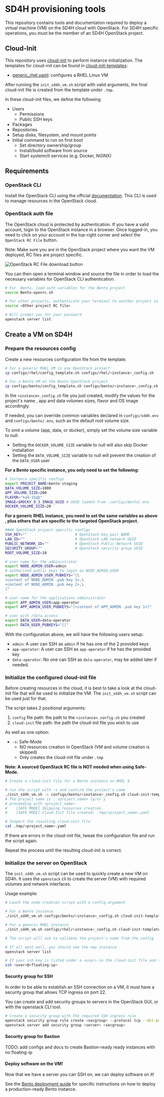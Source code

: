 # SD4H provisioning tools

This repository contains tools and documentation required to deploy a virtual machine (VM) on the SD4H cloud with OpenStack.
For SD4H specific operations, you must be the member of an SD4H OpenStack project.


## Cloud-Init

This repository uses [cloud-init](https://cloudinit.readthedocs.io/en/latest/) to perform instance initialization.
The templates for cloud-init can be found in [cloud-init-templates](./cloud-init-templates):
-   [generic_rhel.yaml](./cloud-init-templates/generic_rhel.yaml): configures a RHEL Linux VM

After running the `init_sd4h_vm.sh` script with valid arguments, the final cloud-init file is created from the template under `.tmp`.

In these cloud-init files, we define the following:
- Users
  - Permissions
  - Public SSH keys
- Packages
- Repositories
- Setup disks, filesystem, and mount points
- Initial command to run on first boot
  - Set directory ownership/group
  - Install/build software from source
  - Start systemctl services (e.g. Docker, NGINX)

## Requirements

### OpenStack CLI

Install the OpenStack CLI using the official [documentation](https://docs.openstack.org/newton/user-guide/common/cli-install-openstack-command-line-clients.html).
This CLI is used to manage resources in the OpenStack cloud.
### OpenStack auth file

The OpenStack cloud is protected by authentication. If you have a valid account, login to the OpenStack instance in a browser.
Once logged-in, you need to click on your account in the top-right corner and select the `OpenStack RC File` button.

Note: Make sure you are in the OpenStack project where you want the VM deployed, RC files are project specific.

![OpenStack RC File download button](./docs/openstack-rc-file.png)

You can then open a terminal window and source the file in order to load the necessary variables for OpenStack CLI authentication.

```bash
# For  Bento, load auth variables for the Bento project
source Bento-openrc.sh

# For other projects, authenticate your terminal to another project in SD4H
source <Other project RC file>

# Will prompt you for your password
openstack server list
```


## Create a VM on SD4H

### Prepare the resources config

Create a new resources configuration file from the template.

```bash
# For a generic RHEL VM in any OpenStack project
cp configs/rhel/config_template.sh configs/rhel/<instance>_config.sh

# For a Bento VM on the Bento OpenStack project
cp configs/bento/config_template.sh configs/bento/<instance>_config.sh
```

In the `<instance>_config.sh` file you just created, modify the values for the project's name
, app and data volumes sizes, flavor and OS image accordingly.

If needed, you can override common variables declared in `configs/sd4h.env` and `configs/bento/.env`, 
such as the default root volume size.

To omit a volume (app, data, or docker), simply set the volume size variable to null:
* Setting the `DOCKER_VOLUME_SIZE` variable to null will also skip Docker installation
* Setting the `DATA_VOLUME_SIZE` variable to null will prevent the creation of the `DATA_USER` user

**For a Bento specific instance, you only need to set the following:**
```bash
# Instance specific configs
export PROJECT_NAME=bento-staging
DATA_VOLUME_SIZE=1000
APP_VOLUME_SIZE=200
FLAVOR="ha4-15gb"
IMAGE=$ROCKY_9_3_IMAGE_UUID # UUID loaded from .configs/bento/.env
DOCKER_VOLUME_SIZE=20
```

**For a generic RHEL instance, you need to set the same variables as above
, plus others that are specific to the targeted OpenStack project.**
```bash
#### OpenStack project specific configs
SSH_KEY=""                      # OpenStack key pair NAME
LAN_ID=""                       # OpenStack LAN network UUID
PUBLIC_NETWORK_ID=""            # OpenStack Public-Network UUID
SECURITY_GROUP=""               # OpenStack security group UUID
ROOT_VOLUME_SIZE=10

# user name for the administrator
export NODE_ADMIN_USER=admin
# authorized public keys to login as NODE_ADMIN_USER
export NODE_ADMIN_USER_PUBKEYS="[\
<content of NODE_ADMIN .pub key 1>,\
<content of NODE_ADMIN .pub key 2>,\
]"

# user name for the applications administrator
export APP_ADMIN_USER=app-operator
export APP_ADMIN_USER_PUBKEYS="[<content of APP_ADMIN .pub key 1>]"

# user with /data access
export DATA_USER=data-operator
export DATA_USER_PUBKEYS="[]"
```

With the configuration above, we will have the following users setup:
- `admin`: A user can SSH as `admin` if he has one of the 2 provided keys
- `app-operator`: A user can SSH as `app-operator` if he has the provided key
- `data-operator`: No one can SSH as `data-operator`, may be added later if needed.

### Initialize the configured cloud-init file

Before creating resources in the cloud, it is best to take a look at the cloud-init file that will be 
used to initialize the VM. The `init_sd4h_vm.sh` script can be used just for that.

The script takes 2 positional arguments:
1. `config` file path: the path to the `<instance>_config.sh` you created
2. `cloud-init` file path: the path the cloud-init file you wish to use

As well as one option:
* `-s`: Safe-Mode
  * NO resources creation in OpenStack (VM and volume creation is skipped)
  * Only creates the cloud-init file under `.tmp`

**Note: A sourced OpenStack RC file is NOT needed when using Safe-Mode.**

```bash
# Create a cloud-init file for a Bento instance on RHEL 9

# run the script with -s and confirm the project's name
./init_sd4h_vm.sh -s configs/bento/<instance>_config.sh cloud-init-templates/generic_rhel.yaml
# The project name is : <project_name> (y/n) y
# proceeding with <project_name>
#    [SAFE MODE] Skipping resources creation.
#    [SAFE MODE] Cloud-Init file created: .tmp/<project_name>.yaml

# Inspect the resulting cloud-init file
cat .tmp/<project_name>.yaml
```

If there are errors in the cloud-init file, tweak the configuration file and run the script again.

Repeat the process until the resulting cloud-init is correct.

### Initialize the server on OpenStack

The `init_sd4h_vm.sh` script can be used to quickly create a new VM on SD4h.
It uses the `openstack` cli to create the server (VM) with required volumes and network interfaces.


Usage example:

```bash
# Lauch the node creation script with a config argument

# For a Bento instance
./init_sd4h_vm.sh configs/bento/<instance>_config.sh cloud-init-templates/generic_rhel.yaml

# For a generic RHEL instance
./init_sd4h_vm.sh configs/rhel/<instance>_config.sh cloud-init-templates/generic_rhel.yaml

# The script will ask to validate the project's name from the config

# If all went well, you should see the new instance
openstack server list

# If your ssh key is listed under a <user> in the cloud-init file and the server has a floating IP, you can ssh with:
ssh <user>@<floating-ip>
```


#### Security group for SSH

In order to be able to establish an SSH connection on a VM, it must have a security group that allows TCP ingress on port 22.

You can create and add security groups to servers in the OpenStack GUI, or with the openstack CLI tool.
```bash
# Create a security group with the required SSH ingress rule
openstack security group rule create <secgroup> --protocol tcp --dst-port 22 --ingress --remote-ip <CIDR>
openstack server add security group <server> <secgroup>
```

#### Security group for Bastion

TODO: add configs and docs to create Bastion-ready ready instances with no floating-ip

#### Deploy software on the VM!

Now that we have a server you can SSH on, we can deploy software on it!

See the [Bento deployment guide](./docs/bento_deployment.md) for specific instructions on 
how to deploy a production-ready Bento instance.
